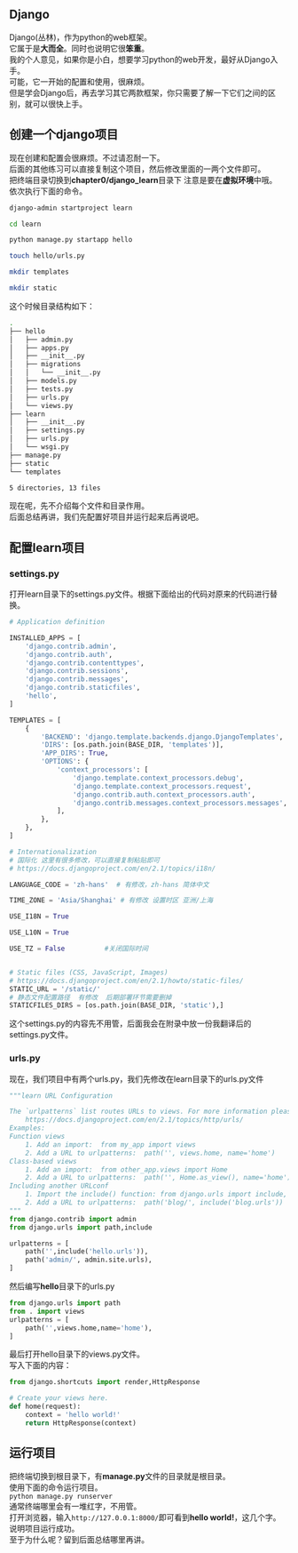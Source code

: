 ## Django  
Django(丛林)，作为python的web框架。  
它属于是**大而全**。同时也说明它很**笨重**。   
我的个人意见，如果你是小白，想要学习python的web开发，最好从Django入手。  
可能，它一开始的配置和使用，很麻烦。  
但是学会Django后，再去学习其它两款框架，你只需要了解一下它们之间的区别，就可以很快上手。  
## 创建一个django项目  
现在创建和配置会很麻烦。不过请忍耐一下。  
后面的其他练习可以直接复制这个项目，然后修改里面的一两个文件即可。  
把终端目录切换到**chapter0/django_learn**目录下
注意是要在**虚拟环境**中哦。  
依次执行下面的命令。  
```bash
django-admin startproject learn

cd learn

python manage.py startapp hello

touch hello/urls.py

mkdir templates

mkdir static
```
这个时候目录结构如下：
```bash
.
├── hello
│   ├── admin.py
│   ├── apps.py
│   ├── __init__.py
│   ├── migrations
│   │   └── __init__.py
│   ├── models.py
│   ├── tests.py
│   ├── urls.py
│   └── views.py
├── learn
│   ├── __init__.py
│   ├── settings.py
│   ├── urls.py
│   └── wsgi.py
├── manage.py
├── static
└── templates

5 directories, 13 files
```
现在呢，先不介绍每个文件和目录作用。  
后面总结再讲，我们先配置好项目并运行起来后再说吧。  
## 配置learn项目  
### settings.py
打开learn目录下的settings.py文件。根据下面给出的代码对原来的代码进行替换。  
```python
# Application definition

INSTALLED_APPS = [
    'django.contrib.admin',
    'django.contrib.auth',
    'django.contrib.contenttypes',
    'django.contrib.sessions',
    'django.contrib.messages',
    'django.contrib.staticfiles',
    'hello',
]

TEMPLATES = [
    {
        'BACKEND': 'django.template.backends.django.DjangoTemplates',
        'DIRS': [os.path.join(BASE_DIR, 'templates')],
        'APP_DIRS': True,
        'OPTIONS': {
            'context_processors': [
                'django.template.context_processors.debug',
                'django.template.context_processors.request',
                'django.contrib.auth.context_processors.auth',
                'django.contrib.messages.context_processors.messages',
            ],
        },
    },
]

# Internationalization
# 国际化 这里有很多修改，可以直接复制粘贴即可
# https://docs.djangoproject.com/en/2.1/topics/i18n/

LANGUAGE_CODE = 'zh-hans'  # 有修改，zh-hans 简体中文

TIME_ZONE = 'Asia/Shanghai' # 有修改 设置时区 亚洲/上海

USE_I18N = True

USE_L10N = True

USE_TZ = False          #关闭国际时间


# Static files (CSS, JavaScript, Images)
# https://docs.djangoproject.com/en/2.1/howto/static-files/
STATIC_URL = '/static/'
# 静态文件配置路径  有修改  后期部署环节需要删掉
STATICFILES_DIRS = [os.path.join(BASE_DIR, 'static'),]
```
这个settings.py的内容先不用管，后面我会在附录中放一份我翻译后的settings.py文件。  
### urls.py  
现在，我们项目中有两个urls.py，我们先修改在learn目录下的urls.py文件
```python
"""learn URL Configuration

The `urlpatterns` list routes URLs to views. For more information please see:
    https://docs.djangoproject.com/en/2.1/topics/http/urls/
Examples:
Function views
    1. Add an import:  from my_app import views
    2. Add a URL to urlpatterns:  path('', views.home, name='home')
Class-based views
    1. Add an import:  from other_app.views import Home
    2. Add a URL to urlpatterns:  path('', Home.as_view(), name='home')
Including another URLconf
    1. Import the include() function: from django.urls import include, path
    2. Add a URL to urlpatterns:  path('blog/', include('blog.urls'))
"""
from django.contrib import admin
from django.urls import path,include

urlpatterns = [
    path('',include('hello.urls')),
    path('admin/', admin.site.urls),
]
```
然后编写**hello**目录下的urls.py
```python
from django.urls import path
from . import views
urlpatterns = [
    path('',views.home,name='home'),
]
```
最后打开hello目录下的views.py文件。  
写入下面的内容：
```python
from django.shortcuts import render,HttpResponse

# Create your views here.
def home(request):
    context = 'hello world!'
    return HttpResponse(context)
```  
## 运行项目  
把终端切换到根目录下，有**manage.py**文件的目录就是根目录。  
使用下面的命令运行项目。  
`python manage.py runserver`  
通常终端哪里会有一堆红字，不用管。  
打开浏览器，输入`http://127.0.0.1:8000/`即可看到**hello world!**，这几个字。  
说明项目运行成功。  
至于为什么呢？留到后面总结哪里再讲。  
